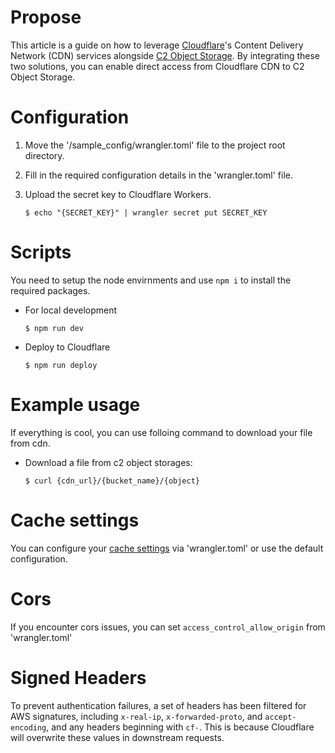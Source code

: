 # Propose
This article is a guide on how to leverage [Cloudflare](https://developers.cloudflare.com/workers/)'s Content Delivery Network (CDN) services alongside [C2 Object Storage](https://c2.synology.com/zh-tw/object-storage/overview). By integrating these two solutions,  you can enable direct access from Cloudflare CDN to C2 Object Storage.

# Configuration
1. Move the '/sample_config/wrangler.toml' file to the project root directory.
2. Fill in the required configuration details in the 'wrangler.toml' file.
3. Upload the secret key to Cloudflare Workers.

	```
	$ echo "{SECRET_KEY}" | wrangler secret put SECRET_KEY
	```


# Scripts
You need to setup the node envirnments and use `npm i` to install the required packages.
- For local development
	```
	$ npm run dev
	```
- Deploy to Cloudflare
	```
	$ npm run deploy
	```

# Example usage
If everything is cool, you can use folloing command to download your file from cdn.
- Download a file from c2 object storages:
	```
	$ curl {cdn_url}/{bucket_name}/{object}
	```

# Cache settings
You can configure your [cache settings](https://developer.mozilla.org/en-US/docs/Web/HTTP/Headers/Cache-Control) via 'wrangler.toml' or use the default configuration.

# Cors
If you encounter cors issues, you can set `access_control_allow_origin` from 'wrangler.toml'

# Signed Headers
To prevent authentication failures, a set of headers has been filtered for AWS signatures, including `x-real-ip`, `x-forwarded-proto`, and `accept-encoding`, and any headers beginning with `cf-`. This is because Cloudflare will overwrite these values in downstream requests.

